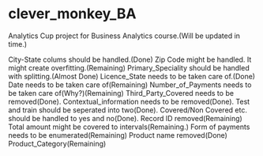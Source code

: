 # clever_monkey_BA

Analytics Cup project for Business Analytics course.(Will be updated in time.)

City-State colums should be handled.(Done)
Zip Code might be handled. It might create overfitting.(Remaining)
Primary_Speciality should be handled with splitting.(Almost Done)
Licence_State needs to be taken care of.(Done)
Date needs to be taken care of(Remaining)
Number_of_Payments needs to be taken care of(Why?)(Remaining)
Third_Party_Covered needs to be removed(Done).
Contextual_information needs to be removed(Done).
Test and train should be seperated into two(Done).
Covered/Non Covered etc. should be handled to yes and no(Done).
Record ID removed(Remaining)
Total amount might be covered to intervals(Remaining.)
Form of payments needs to be enumerated(Remaining)
Product name removed(Done)
Product_Category(Remaining)
